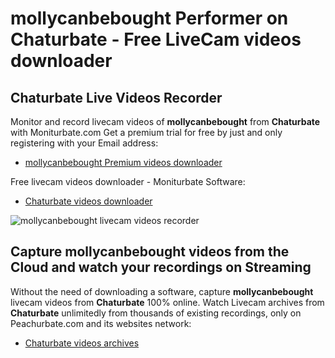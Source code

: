 # mollycanbebought Performer on Chaturbate - Free LiveCam videos downloader

## Chaturbate Live Videos Recorder

Monitor and record livecam videos of **mollycanbebought** from **Chaturbate** with Moniturbate.com
Get a premium trial for free by just and only registering with your Email address:
* [mollycanbebought Premium videos downloader](https://moniturbate.com/request-demo-licence-key.html)

Free livecam videos downloader - Moniturbate Software:
* [Chaturbate videos downloader](https://moniturbate.com/moniturbate-download-software.html)

![mollycanbebought livecam videos recorder](https://peachurnet.com/templates/moniturbate-software.png)


## Capture mollycanbebought videos from the Cloud and watch your recordings on Streaming

Without the need of downloading a software, capture **mollycanbebought** livecam videos from **Chaturbate** 100% online.
Watch Livecam archives from **Chaturbate** unlimitedly from thousands of existing recordings, only on Peachurbate.com and its websites network:
* [Chaturbate videos archives](https://peachurnet.com/)